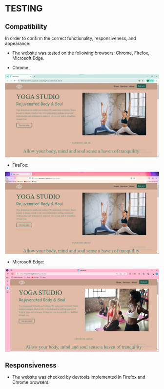 # TESTING

## Compatibility

In order to confirm the correct functionality, responsiveness, and appearance:

  - The website was tested on the following browsers: Chrome, Firefox, Microsoft Edge.

  - Chrome:

  ![Chrome](documentation-images/chrome-compatibility.jpg)

  - FireFox:

  ![FireFox](documentation-images/firefox-compatibility.jpg)

  - Microsoft Edge:

  ![Microsoft Edge](documentation-images/microsoft-edge-compatibility.jpg)


## Responsiveness

- The website was checked by devtools implemented in Firefox and Chrome browsers.